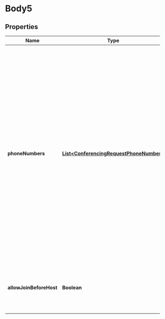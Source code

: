 
# Body5

## Properties
Name | Type | Description | Notes
------------ | ------------- | ------------- | -------------
**phoneNumbers** | [**List&lt;ConferencingRequestPhoneNumber&gt;**](ConferencingRequestPhoneNumber.md) | Multiple dial-in phone numbers to connect to audio conference service, relevant for user&#39;s brand. Each number is given with the country and location information, in order to let the user choose the less expensive way to connect to a conference. The first number in the list is the primary conference number, that is default and domestic |  [optional]
**allowJoinBeforeHost** | **Boolean** | Determines if host user allows conference participants to join before the host |  [optional]



